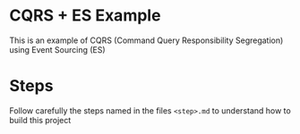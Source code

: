 # CQRS + ES Example
This is an example of CQRS (Command Query Responsibility Segregation) using Event Sourcing (ES)

# Steps
Follow carefully the steps named in the files `<step>.md` to understand how to build this project